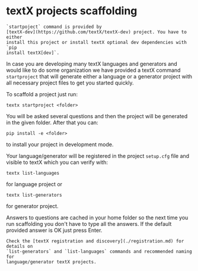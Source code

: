 # textX projects scaffolding

```admonish warning
`startpoject` command is provided by
[textX-dev](https://github.com/textX/textX-dev) project. You have to either
install this project or install textX optional dev dependencies with `pip
install textX[dev]`.
```

In case you are developing many textX languages and generators and would like to
do some organization we have provided a textX command `startproject` that will
generate either a language or a generator project with all necessary project files
to get you started quickly.

To scaffold a project just run:

```
textx startproject <folder>
```

You will be asked several questions and then the project will be generated in
the given folder. After that you can:

```
pip install -e <folder>
```

to install your project in development mode.

Your language/generator will be registered in the project `setup.cfg` file and
visible to textX which you can verify with:

```
textx list-languages
```

for language project or

```
textx list-generators
```

for generator project.

Answers to questions are cached in your home folder so the next time you run
scaffolding you don't have to type all the answers. If the default provided
answer is OK just press Enter.

```admonish tip
Check the [textX registration and discovery](./registration.md) for details on
`list-generators` and `list-languages` commands and recommended naming for
language/generator textX projects.
```
